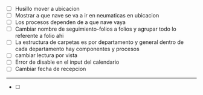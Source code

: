 - [ ] Husillo mover a ubicacion
- [ ] Mostrar a que nave se va a ir en neumaticas en ubicacion
- [ ] Los procesos dependen de a que nave vaya
- [ ] Cambiar nombre de seguimiento-folios a folios y agrupar todo lo referente a folio ahi
- [ ] La estructura de carpetas es por departamento y general dentro de cada departamento hay componentes y procesos
- [ ] cambiar lectura por vista
- [ ] Error de disable en el input del calendario
- [ ] Cambiar fecha de recepcion
---
- [ ] 